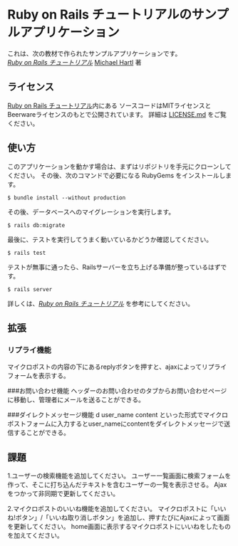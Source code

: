 # Ruby on Rails チュートリアルのサンプルアプリケーション

これは、次の教材で作られたサンプルアプリケーションです。   
[*Ruby on Rails チュートリアル*](https://railstutorial.jp/)
[Michael Hartl](http://www.michaelhartl.com/) 著

## ライセンス

[Ruby on Rails チュートリアル](https://railstutorial.jp/)内にある
ソースコードはMITライセンスとBeerwareライセンスのもとで公開されています。
詳細は [LICENSE.md](LICENSE.md) をご覧ください。

## 使い方

このアプリケーションを動かす場合は、まずはリポジトリを手元にクローンしてください。
その後、次のコマンドで必要になる RubyGems をインストールします。

```
$ bundle install --without production
```

その後、データベースへのマイグレーションを実行します。

```
$ rails db:migrate
```

最後に、テストを実行してうまく動いているかどうか確認してください。

```
$ rails test
```

テストが無事に通ったら、Railsサーバーを立ち上げる準備が整っているはずです。

```
$ rails server
```

詳しくは、[*Ruby on Rails チュートリアル*](https://railstutorial.jp/)
を参考にしてください。

## 拡張

### リプライ機能
マイクロポストの内容の下にあるreplyボタンを押すと、ajaxによってリプライフォームを表示する。

###お問い合わせ機能
ヘッダーのお問い合わせのタブからお問い合わせページに移動し、管理者にメールを送ることができる。

###ダイレクトメッセージ機能
d user_name content といった形式でマイクロポストフォームに入力するとuser_nameにcontentをダイレクトメッセージで送信することができる。

## 課題
1.ユーザーの検索機能を追加してください。
ユーザー一覧画面に検索フォームを作って、そこに打ち込んだテキストを含むユーザーの一覧を表示させる。
Ajaxをつかって非同期で更新してください。

2.マイクロポストのいいね機能を追加してください。
マイクロポストに「いいね!ボタン」/「いいね取り消しボタン」を追加し、押すたびにAjaxによって画面を更新してください。
home画面に表示するマイクロポストにいいねをしたものを加えてください。
